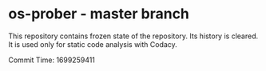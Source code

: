 # os-prober - master branch

This repository contains frozen state of the repository.
Its history is cleared. It is used only for static code
analysis with Codacy.

Commit Time: 1699259411